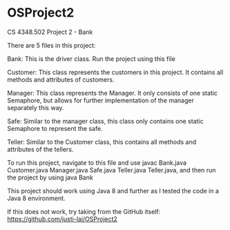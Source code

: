 # OSProject2
CS 4348.502 Project 2 - Bank

There are 5 files in this project:

Bank: 
    This is the driver class. Run the project using this file

Customer: 
    This class represents the customers in this project. It contains all methods and attributes of customers.

Manager:
    This class represents the Manager. It only consists of one static Semaphore, but allows for further implementation of the manager separately this way.

Safe:
    Similar to the manager class, this class only contains one static Semaphore to represent the safe.

Teller:
    Similar to the Customer class, this contains all methods and attributes of the tellers.

To run this project, navigate to this file and use javac Bank.java Customer.java Manager.java Safe.java Teller.java Teller.java,  and then run the project by using java Bank

This project should work using Java 8 and further as I tested the code in a Java 8 environment.

If this does not work, try taking from the GitHub itself: https://github.com/justi-lai/OSProject2